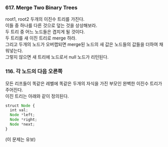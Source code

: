 ### 617. Merge Two Binary Trees
root1, root2 두개의 이진수 트리를 가진다. <br>
이들 중 하나를 다른 것으로 덮는 것을 상상해보라. <br>
두 트리 중 어느 노드들은 겹치게 될 것이다.<br>
두 트리를 새 이진 트리로 merge 하라. <br>
그리고 두개의 노드가 오버랩되면 merge된 노드의 새 값은 노드들의 값들을 더하여 채워넣는다. <br>
그렇지 않으면 새 트리에 노드로서 null 노드가 리턴된다.


### 116. 각 노드의 다음 오른쪽 
모든 리프들이 똑같은 레벨에 똑같은 두개의 자식을 가진 부모인 완벽한 이진수 트리가 주어진다. <br> 
이진 트리는 아래와 같이 정의된다. <br>

```typescript
struct Node {
  int val;
  Node *left;
  Node *right;
  Node *next;
}
```
(이 문제는 유보)
